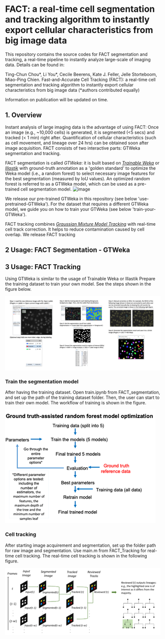 # FACT: a real-time cell segmentation and tracking algorithm to instantly export cellular characteristics from big image data

This repository contains the source codes for FACT segmentation and tracking, a real-time pipeline to instantly analyze large-scale of imaging data. Details can be found in:

Ting-Chun Chou*, Li You*, Cecile Beerens, Kate J. Feller, Jelle Storteboom, Miao-Ping Chien.
Fast-and-Accurate Cell Tracking (FACT): a real-time cell segmentation and tracking algorithm to instantly export cellular characteristics from big image data (*authors contributed equally)

Information on publication will be updated on time. 

## 1. Overview
Instant analysis of large imaging data is the advantage of using FACT: Once an image (e.g., ~10,000 cells) is generated, it is segmented (<5 secs) and tracked (< 1 min) right after. Quantification of cellular characteristics (such as cell movement, and lineage over 24 hrs) can be obtained soon after image acquisition. FACT consists of two interactive parts: GTWeka segmentation and tracking. 

FACT segmentation is called _GTWeka_: it is built based on [_Trainable Weka_](https://github.com/fiji/Trainable_Segmentation) or [_Illastik_](https://github.com/ilastik/ilastik) with ground-truth annotation as a 'golden standard' to optimize the Weka model (i.e., a random forest) to select necessary image features for the best segmentation (measured by IoU values). An optimized random forest is referred to as a GTWeka model, which can be used as a pre-trained cell segmentation model. 
![image](https://github.com/ChienMPLab/ChienMPLab_FACT/assets/42544588/57c4fb06-a666-446f-96cc-b0b2cbf77ab0)

We release our pre-trained GTWeka in this repository (see below 'use-pretrained-GTWeka'). For the dataset that requires a different GTWeka model, we guide you on how to train your GTWeka (see below 'train-your-GTWeka'). 

FACT tracking combines [_Graussian Mixture Model Tracking_](https://sourceforge.net/projects/funseq/) with real-time cell track correction. It helps to reduce contamination caused by cell overlap. We release FACT tracking  

## 2 Usage: FACT Segmentation - GTWeka
## 3 Usage: FACT Tracking





Using GTWeka is similar to the usage of Trainable Weka or Illastik
Prepare the training dataset to train your own model. See the steps shown in the figure below.

![](https://github.com/ChienMPLab/ChienMPLab_FACT/blob/main/images/PrepareTrainingDataset.png)

### Train the segmentation model
After having the training dataset. Open train.ipynb from FACT_segmentation, and set up the path of the training dataset folder. Then, the user can start to train their own model. The workflow of training is shown in the figure.

![](https://github.com/ChienMPLab/ChienMPLab_FACT/blob/main/images/TrainingFlow.png)


### Cell tracking
After starting image acquirement and segmentation, set up the folder path for raw image and segmentation. Use main.m from FACT_Tracking for real-time cell tracking. The real-time cell tracking is shown in the following figure.

![](https://github.com/ChienMPLab/ChienMPLab_FACT/blob/main/images/Tracking.png)
